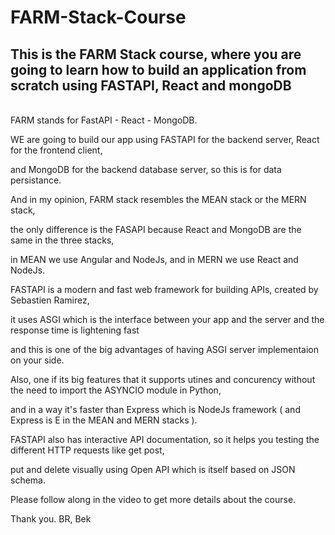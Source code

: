 <h1>FARM-Stack-Course</h1>

This is the FARM Stack course, where you are going to learn how to build an application from scratch using FASTAPI, React and mongoDB
----------------------------------------------------------
<br/>
FARM stands for FastAPI - React - MongoDB.

WE are going to build our app using FASTAPI for the backend server, React for the frontend client, 

and MongoDB for the backend database server, so this is for data persistance.

And in my opinion, FARM stack resembles the MEAN stack or the MERN stack,

the only difference is the FASAPI because React and MongoDB are the same in the three stacks, 

in MEAN we use Angular and NodeJs, and in MERN we use React and NodeJs.  

FASTAPI is a modern and fast web framework for building APIs, created by Sebastien Ramirez, 

it uses ASGI which is the interface between your app and the server and the response time is lightening fast 

and this is one of the big advantages of having ASGI server implementaion on your side.

Also, one if its big features that it supports utines and concurency without the need to import the ASYNCIO module in Python, 

and in a way it's faster than Express which is NodeJs framework ( and Express is E in the MEAN and MERN stacks ).

FASTAPI also has interactive API documentation, so it helps you testing the different HTTP requests like get post, 

put and delete visually using Open API which is itself based on JSON schema.

Please follow along in the video to get more details about the course.

Thank you.
BR,
Bek
